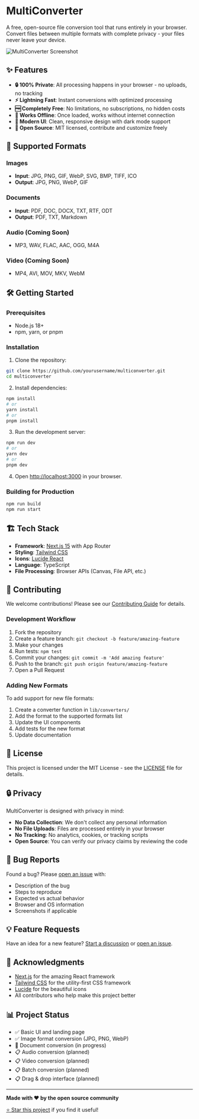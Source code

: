 # MultiConverter

A free, open-source file conversion tool that runs entirely in your browser. Convert files between multiple formats with complete privacy - your files never leave your device.

![MultiConverter Screenshot](https://via.placeholder.com/800x400/4F46E5/FFFFFF?text=MultiConverter)

## ✨ Features

- **🔒 100% Private**: All processing happens in your browser - no uploads, no tracking
- **⚡ Lightning Fast**: Instant conversions with optimized processing
- **🆓 Completely Free**: No limitations, no subscriptions, no hidden costs
- **📱 Works Offline**: Once loaded, works without internet connection
- **🎨 Modern UI**: Clean, responsive design with dark mode support
- **🔧 Open Source**: MIT licensed, contribute and customize freely

## 🚀 Supported Formats

### Images
- **Input**: JPG, PNG, GIF, WebP, SVG, BMP, TIFF, ICO
- **Output**: JPG, PNG, WebP, GIF

### Documents
- **Input**: PDF, DOC, DOCX, TXT, RTF, ODT
- **Output**: PDF, TXT, Markdown

### Audio (Coming Soon)
- MP3, WAV, FLAC, AAC, OGG, M4A

### Video (Coming Soon)
- MP4, AVI, MOV, MKV, WebM

## 🛠️ Getting Started

### Prerequisites
- Node.js 18+ 
- npm, yarn, or pnpm

### Installation

1. Clone the repository:
```bash
git clone https://github.com/yourusername/multiconverter.git
cd multiconverter
```

2. Install dependencies:
```bash
npm install
# or
yarn install
# or
pnpm install
```

3. Run the development server:
```bash
npm run dev
# or
yarn dev
# or
pnpm dev
```

4. Open [http://localhost:3000](http://localhost:3000) in your browser.

### Building for Production

```bash
npm run build
npm run start
```

## 🏗️ Tech Stack

- **Framework**: [Next.js 15](https://nextjs.org/) with App Router
- **Styling**: [Tailwind CSS](https://tailwindcss.com/)
- **Icons**: [Lucide React](https://lucide.dev/)
- **Language**: TypeScript
- **File Processing**: Browser APIs (Canvas, File API, etc.)

## 🤝 Contributing

We welcome contributions! Please see our [Contributing Guide](CONTRIBUTING.md) for details.

### Development Workflow

1. Fork the repository
2. Create a feature branch: `git checkout -b feature/amazing-feature`
3. Make your changes
4. Run tests: `npm test`
5. Commit your changes: `git commit -m 'Add amazing feature'`
6. Push to the branch: `git push origin feature/amazing-feature`
7. Open a Pull Request

### Adding New Formats

To add support for new file formats:

1. Create a converter function in `lib/converters/`
2. Add the format to the supported formats list
3. Update the UI components
4. Add tests for the new format
5. Update documentation

## 📝 License

This project is licensed under the MIT License - see the [LICENSE](LICENSE) file for details.

## 🔒 Privacy

MultiConverter is designed with privacy in mind:

- **No Data Collection**: We don't collect any personal information
- **No File Uploads**: Files are processed entirely in your browser
- **No Tracking**: No analytics, cookies, or tracking scripts
- **Open Source**: You can verify our privacy claims by reviewing the code

## 🐛 Bug Reports

Found a bug? Please [open an issue](https://github.com/yourusername/multiconverter/issues) with:

- Description of the bug
- Steps to reproduce
- Expected vs actual behavior
- Browser and OS information
- Screenshots if applicable

## 💡 Feature Requests

Have an idea for a new feature? [Start a discussion](https://github.com/yourusername/multiconverter/discussions) or [open an issue](https://github.com/yourusername/multiconverter/issues).

## 🙏 Acknowledgments

- [Next.js](https://nextjs.org/) for the amazing React framework
- [Tailwind CSS](https://tailwindcss.com/) for the utility-first CSS framework
- [Lucide](https://lucide.dev/) for the beautiful icons
- All contributors who help make this project better

## 📊 Project Status

- ✅ Basic UI and landing page
- ✅ Image format conversion (JPG, PNG, WebP)
- 🚧 Document conversion (in progress)
- 📋 Audio conversion (planned)
- 📋 Video conversion (planned)
- 📋 Batch conversion (planned)
- 📋 Drag & drop interface (planned)

---

**Made with ❤️ by the open source community**

[⭐ Star this project](https://github.com/yourusername/multiconverter) if you find it useful!
